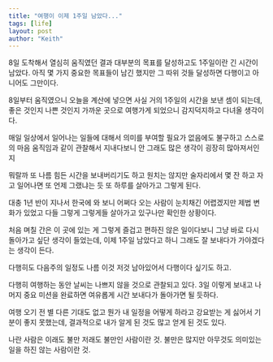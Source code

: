 ```yaml
---
title: "여행이 이제 1주일 남았다..."
tags: [life]
layout: post
author: "Keith"
---
```


8일 도착해서 열심히 움직였던 결과 대부분의 목표를 달성하고도 1주일이란 긴 시간이 남았다. 아직 몇 가지 중요한 목표들이 남긴 했지만 그 따위 것들 달성하면 다행이고 아니어도 그만이다.

8일부터 움직였으니 오늘을 계산에 넣으면 사실 거의 1주일의 시간을 보낸 셈이 되는데, 좋은 것인지 나쁜 것인지 가까운 곳으로 여행가게 되었으니 감지덕지하고 다녀올 생각이다.

매일 일상에서 일어나는 일들에 대해서 의미를 부여할 필요가 없음에도 불구하고 스스로의 마음 움직임과 같이 관찰해서 지내다보니 안 그래도 많은 생각이 굉장히 많아져서인지 

뭐랄까 또 나름 힘든 시간을 보내버리기도 하고 원치는 않지만 술자리에서 몇 잔 하고 자고 일어나면 또 언제 그랬냐는 듯 또 하루를 살아가고 그렇게 된다.

대충 1년 반이 지나서 한국에 와 보니 어쩌다 오는 사람이 눈치채긴 어렵겠지만 제법 변화가 있었고 다들 그렇게 그렇게들 살아가고 있구나만 확인한 상황이다.

처음 며칠 간은 이 곳에 있는 게 그렇게 즐겁고 편하진 않은 일이다보니 그냥 바로 다시 돌아가고 싶단 생각이 들었는데, 이제 1주일 남았다고 하니 그래도 잘 보내다가 가야겠다는 생각이 든다.

다행히도 다음주의 일정도 나름 이것 저것 남아있어서 다행이다 싶기도 하고.

다행히 여행하는 동안 날씨는 나쁘지 않을 것으로 관찰되고 있다. 3일 이렇게 보내고 나머지 중요 미션을 완료하면 여유롭게 시간 보내다가 돌아가면 될 듯하다.

여행 오기 전 별 다른 기대도 없고 뭔가 내 일정을 어떻게 하라고 강요받는 게 싫어서 기분이 좋지 못했는데, 결과적으로 내가 알게 된 것도 많고 얻게 된 것도 있다.

나란 사람은 이래도 불만 저래도 불만인 사람이란 것. 불만은 많지만 아무것도 의미있는 일을 하진 않는 사람이란 것.

